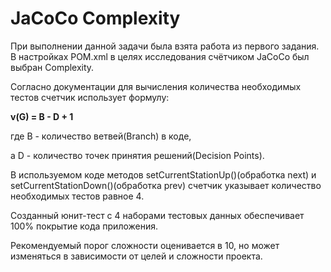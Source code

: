 # JaCoCo Complexity

При выполнении данной задачи была взята работа из первого задания.
В настройках POM.xml в целях исследования счётчиком JaCoCo был выбран Complexity.

Согласно документации для вычисления количества необходимых тестов счетчик использует формулу:

**v(G) = B - D + 1**

где B - количество ветвей(Branch) в коде,

а D - количество точек принятия решений(Decision Points).

В используемом коде методов setCurrentStationUp()(обработка next) и setCurrentStationDown()(обработка prev) счетчик указывает количество необходимых тестов равное 4.

Созданный юнит-тест с 4 наборами тестовых данных обеспечивает 100% покрытие кода приложения.

Рекомендуемый порог сложности оценивается в 10, но может изменяться в зависимости от целей
и сложности проекта.

